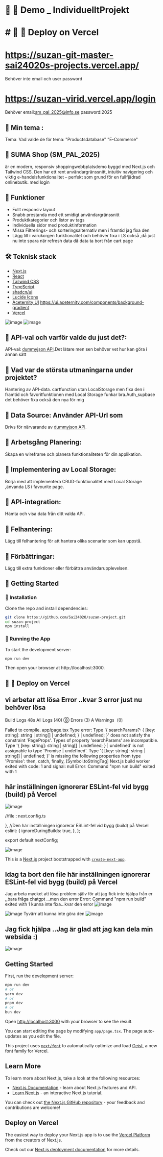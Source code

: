 # 🚀 🚀 Demo _ IndividuelltProjekt
# # 🚀 🚀 Deploy on Vercel

 # https://suzan-git-master-sai24020s-projects.vercel.app/
 Behöver inte email och user password
 
  # https://suzan-virid.vercel.app/login
  Behöver email:sm_pal_2025@info.se  password:2025
  
 ## 🚀  Min tema :
 Tema: Vad valde de för tema: "Productsdatabase" "E-Commerse"
 
 ## 🚀  SUMA Shop (SM_PAL_2025)
 är en modern, responsiv shoppingwebbplatsdemo
 byggd med Next.js och Tailwind CSS.
 Den har ett rent användargränssnitt,
 intuitiv navigering 
 och viktig e-handelsfunktionalitet – perfekt som grund för en fullfjädrad onlinebutik.
 med login

 ## 🚀   Funktioner
 -  Fullt responsiv layout
 -  Snabb prestanda med ett smidigt användargränssnitt
 -  Produktkategorier och listor av tags
 -  Individuella sidor med produktinformation
 -  Missa Filtrerings- och sorteringsalternativ men i framtid jag fixa den
 -  Lägg till i varukorgen funktionalitet och behöver fixa i LS också ,då  just nu inte spara när refresh data då data ta bort från cart page
 
 ## 🛠️ Teknisk stack
  - [Next.js](https://nextjs.org/)  
  - [React](https://reactjs.org/)  
  - [Tailwind CSS](https://tailwindcss.com/)  
  - [TypeScript](https://www.typescriptlang.org/)  
  - [shadcn/ui](https://ui.shadcn.com/)  
  - [Lucide Icons](https://lucide.dev/)  
  - [Aceternity UI](https://ui.aceternity.com/)  https://ui.aceternity.com/components/background-gradient
  - [Vercel](https://vercel.com/)   
 
 ![image](https://github.com/user-attachments/assets/b12084b3-a5a5-48c9-a4db-d7811609cbf5)
 ![image](https://github.com/user-attachments/assets/5b328814-c764-4d96-bab7-dcc3f270161d)

  
 ## 🚀  API-val och varför valde du just det?:
 API-val: [dummyjson API](https://dummyjson.com/docs/products).Det lätare men sen behöver vet hur kan göra i annan sätt
 
 ## 🚀 Vad var de största utmaningarna under projektet?
 Hantering av API-data. cartfunction utan LocalStorage men fixa den i framtid och favoritfunktionen med Local Storage funkar bra.Auth_supbase det behöver fixa också den nya för mig
 
 ## 🚀  Data Source: Använder API-Url som
 Drivs för närvarande av [dummyjson API](https://dummyjson.com/docs/products).
 
 ## 🚀 Arbetsgång Planering:
 Skapa en wireframe och planera funktionaliteten för din applikation.
 
 ## 🚀 Implementering av Local Storage:
 Börja med att implementera CRUD-funktionalitet med Local Storage ,änvanda LS i favourite page.
 
 ## 🚀 API-integration:
 Hämta och visa data från ditt valda API.
 
 ## 🚀 Felhantering:
 Lägg till felhantering för att hantera olika scenarier som kan uppstå.
 
 ## 🚀 Förbättringar:
 Lägg till extra funktioner eller förbättra användarupplevelsen.
 
  ## 📁 Getting Started
  
  ### 🚀  Installation
  
  Clone the repo and install dependencies:
  
  ```bash
  git clone https://github.com/Sai24020/suzan-project.git
  cd suzan-project
  npm install
  ```
  
  ### 🚀  Running the App
  
  To start the development server:
  
  ```bash
  npm run dev
  ```
  
  Then open your browser at http://localhost:3000.
 
 ## 🚀 🚀 Deploy on Vercel
 ## vi arbetar att lösa Error ..kvar 3 error just nu behöver lösa 
 
 Build Logs
 48s
 All Logs (40)
 ⑧ Errors (3)
 A Warnings（0)
 
 Failed to compile.
 app/page.tsx
 Type error: Type '{ searchParams?: { [key: string]: string | string[] | undefined; } | undefined; }' does not satisfy the constraint 'PageProps'.
   Types of property 'searchParams' are incompatible.
     Type '{ [key: string]: string | string[] | undefined; } | undefined' is not assignable to type 'Promise<any> | undefined'.
       Type '{ [key: string]: string | string[] | undefined; }' is missing the following properties from type 'Promise<any>': then, catch, finally, [Symbol.toStringTag]
 Next.js build worker exited with code: 1 and signal: null
 Error: Command "npm run build" exited with 1
 
 
 ## här inställningen ignorerar ESLint-fel vid bygg (build) på Vercel
 
 ![image](https://github.com/user-attachments/assets/b0a91bef-3991-4567-8a50-893046059d41)
 
   //file : next.config.ts
 
   },
   //Den här inställningen ignorerar ESLint-fel vid bygg (build) på Vercel
   eslint: {
     ignoreDuringBuilds: true,
   },
 };
 
 export default nextConfig;
 
 ![image](https://github.com/user-attachments/assets/9bdc5eec-8eb3-4ec2-a32c-b1b76abb8ff2)
 
 
 This is a [Next.js](https://nextjs.org) project bootstrapped with [`create-next-app`](https://nextjs.org/docs/app/api-reference/cli/create-next-app).
 
  ## Idag ta bort den file här inställningen ignorerar ESLint-fel vid bygg (build) på Vercel
  Jag arbeta mycket att lösa problem själv för att jag fick inte hjälpa från er ,,bara fråga chatgpt ...men den error Error: Command "npm run build" exited with 1 kunna inte fixa...kvar den error 
  ![image](https://github.com/user-attachments/assets/53077bca-12a8-4d1a-a221-a64b5931921b)

  ![image](https://github.com/user-attachments/assets/eb841d85-56db-4e3f-88a7-426f4f1345c4)
Tyvärr att kunna inte göra den 
![image](https://github.com/user-attachments/assets/979257a5-5412-4268-a4da-3e36cd55d7d3)

 ## Jag fick hjälpa ..Jag är glad att jag kan dela min websida :)
 ![image](https://github.com/user-attachments/assets/a5ca0102-dcd8-43f3-b784-7296807ed10e)

 ## Getting Started
 
 First, run the development server:
 
 ```bash
 npm run dev
 # or
 yarn dev
 # or
 pnpm dev
 # or
 bun dev
 ```
 
 Open [http://localhost:3000](http://localhost:3000) with your browser to see the result.
 
 You can start editing the page by modifying `app/page.tsx`. The page auto-updates as you edit the file.
 
 This project uses [`next/font`](https://nextjs.org/docs/app/building-your-application/optimizing/fonts) to automatically optimize and load [Geist](https://vercel.com/font), a new font family for Vercel.
 
 ## Learn More
 
 To learn more about Next.js, take a look at the following resources:
 
 - [Next.js Documentation](https://nextjs.org/docs) - learn about Next.js features and API.
 - [Learn Next.js](https://nextjs.org/learn) - an interactive Next.js tutorial.
 
 You can check out [the Next.js GitHub repository](https://github.com/vercel/next.js) - your feedback and contributions are welcome!
 
 ## Deploy on Vercel
 
 The easiest way to deploy your Next.js app is to use the [Vercel Platform](https://vercel.com/new?utm_medium=default-template&filter=next.js&utm_source=create-next-app&utm_campaign=create-next-app-readme) from the creators of Next.js.
 
 Check out our [Next.js deployment documentation](https://nextjs.org/docs/app/building-your-application/deploying) for more details.
